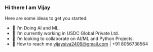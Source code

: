 ### Hi there I am Vijay

Here are some ideas to get you started:

- 🔭 I’m Doing AI and ML.
- 🌱 I’m currently working in USDC Global Private Ltd.
- 👯 I’m looking to collaborate on AI/ML and Python Projects.
- 💬 How to reach me vijaysiva2409@gmail.com | +91 8056738564
